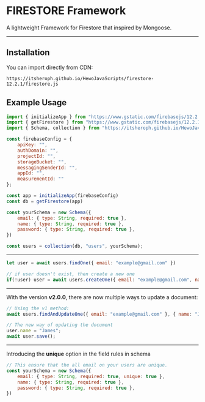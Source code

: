 # FIRESTORE Framework

A lightweight Framework for Firestore that inspired by Mongoose.

---

## Installation

You can import directly from CDN:

``
https://itsheroph.github.io/HewoJavaScripts/firestore-12.2.1/firestore.js
``


## Example Usage

```js
import { initializeApp } from "https://www.gstatic.com/firebasejs/12.2.1/firebase-app.js";
import { getFirestore } from "https://www.gstatic.com/firebasejs/12.2.1/firebase-firestore.js"
import { Schema, collection } from "https://itsheroph.github.io/HewoJavaScripts/firestore-12.2.1/firestore.js";

const firebaseConfig = {
    apiKey: "",
    authDomain: "",
    projectId: "",
    storageBucket: "",
    messagingSenderId: "",
    appId: "",
    measurementId: ""
};

const app = initializeApp(firebaseConfig)
const db = getFirestore(app)

const yourSchema = new Schema({
    email: { type: String, required: true },
    name: { type: String, required: true },
    password: { type: String, required: true },
})

const users = collection(db, "users", yourSchema);
```

---

```js
let user = await users.findOne({ email: "example@gmail.com" })

// if user doesn't exist, then create a new one
if(!user) user = await users.createOne({ email: "example@gmail.com", name: "John Doe", password: "1234" });
```

---

With the version <b>v2.0.0</b>, there are now multiple ways to update a document:
```js
// Using the v1 method:
await users.findAndUpdateOne({ email: "example@gmail.com" }, { name: "James" });

// The new way of updating the document
user.name = "James";
await user.save();
```

---

Introducing the <b>unique</b> option in the field rules in schema
```js
// This ensure that the all email on your users are unique.
const yourSchema = new Schema({
    email: { type: String, required: true, unique: true },
    name: { type: String, required: true },
    password: { type: String, required: true },
})
```